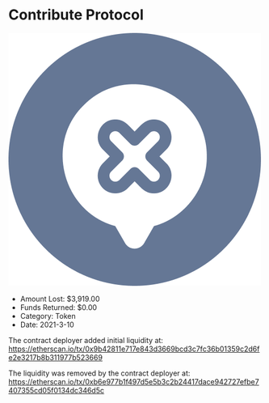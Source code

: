 # Contribute Protocol
![Contribute Protocol](/rektimages/Contribute-Protocol.png)
- Amount Lost: $3,919.00
- Funds Returned: $0.00
- Category: Token
- Date: 2021-3-10

The contract deployer added initial liquidity at:  
https://etherscan.io/tx/0x9b42811e717e843d3669bcd3c7fc36b01359c2d6fe2e3217b8b311977b523669  
  
The liquidity was removed by the contract deployer at:  
https://etherscan.io/tx/0xb6e977b1f497d5e5b3c2b24417dace942727efbe7407355cd05f0134dc346d5c



